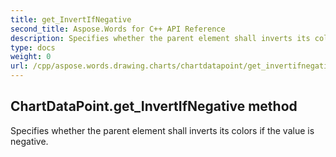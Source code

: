 ```yaml
---
title: get_InvertIfNegative
second_title: Aspose.Words for C++ API Reference
description: Specifies whether the parent element shall inverts its colors if the value is negative. 
type: docs
weight: 0
url: /cpp/aspose.words.drawing.charts/chartdatapoint/get_invertifnegative/
---
```

## ChartDataPoint.get_InvertIfNegative method


Specifies whether the parent element shall inverts its colors if the value is negative. 

